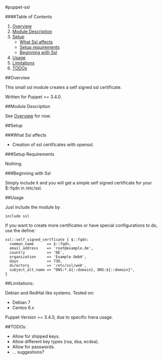#puppet-ssl

####Table of Contents

1. [Overview](#overview)
2. [Module Description](#module-description)
3. [Setup](#setup)
    * [What Ssl affects](#what-ssl-affects)
    * [Setup requirements](#setup-requirements)
    * [Beginning with Ssl](#beginning-with-Ssl)
4. [Usage](#usage)
5. [Limitations](#limitations)
6. [TODOs](#todos)

##Overview

This small ssl module creates a self signed ssl certificate.

Written for Puppet >= 3.4.0.

##Module Description

See [Overview](#overview) for now.

##Setup

###What Ssl affects

* Creation of ssl certificates with openssl.

###Setup Requirements

Nothing.
	
###Beginning with Ssl	

Simply include it and you will get a simple self signed certificate for your $::fqdn in /etc/ssl.

##Usage

Just include the module by 

```puppet
include ssl
```

If you want to create more certificates or have special configurations to do, use the define:
```puppet
ssl::self_signed_certficate { $::fqdn:
  common_name      => $::fqdn,
  email_address    => 'root@example.de',
  country          => 'DE',
  organization     => 'Example GmbH',
  days             => 730,
  directory        => '/etc/ssl/web',
  subject_alt_name => "DNS:*.${::domain}, DNS:${::domain}",
}
```

##Limitations:

Debian and RedHat like systems.
Tested on:

* Debian 7
* Centos 6.x

Puppet Version >= 3.4.0, due to specific hiera usage.


##TODOs:

* Allow for shipped keys.
* Allow different key types (rsa, dsa, ecdsa).
* Allow for passwords.
* ... suggestions?
